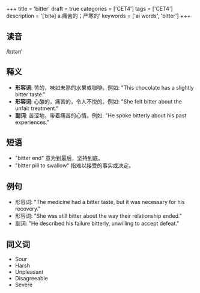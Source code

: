+++
title = 'bitter'
draft = true
categories = ['CET4']
tags = ['CET4']
description = '[ˈbitə] a.痛苦的；严寒的'
keywords = ['ai words', 'bitter']
+++

## 读音
/bɪtər/

## 释义
- **形容词**: 苦的，味如未熟的水果或咖啡。例如: "This chocolate has a slightly bitter taste."
- **形容词**: 心酸的，痛苦的，令人不悦的。例如: "She felt bitter about the unfair treatment."
- **副词**: 苦涩地，带着痛苦的心情。例如: "He spoke bitterly about his past experiences."

## 短语
- "bitter end" 意为到最后，坚持到底。
- "bitter pill to swallow" 指难以接受的事实或决定。

## 例句
- 形容词: "The medicine had a bitter taste, but it was necessary for his recovery."
- 形容词: "She was still bitter about the way their relationship ended."
- 副词: "He described his failure bitterly, unwilling to accept defeat."

## 同义词
- Sour
- Harsh
- Unpleasant
- Disagreeable
- Severe
